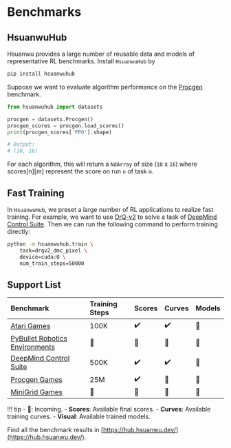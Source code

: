 # Benchmarks

## HsuanwuHub
Hsuanwu provides a large number of reusable data and models of representative RL benchmarks. Install `HsuanwuHub` by 
``` sh
pip install hsuanwuhub
```
Suppose we want to evaluate algorithm performance on the [Procgen](https://github.com/openai/procgen) benchmark.
``` py title="example.py"
from hsuanwuhub import datasets

procgen = datasets.Procgen()
procgen_scores = procgen.load_scores()
print(procgen_scores['PPO'].shape)

# Output:
# (10, 16)
```
For each algorithm, this will return a `NdArray` of size (`10` x `16`) where scores[n][m] represent the score on run `n` of task `m`.

## Fast Training
In `HsuanwuHub`, we preset a large number of RL applications to realize fast training. For example, 
we want to use [DrQ-v2](https://openreview.net/forum?id=_SJ-_yyes8) to solve a task of [DeepMind Control Suite](https://github.com/deepmind/dm_control). Then we can run the following command to perform training directly:
``` sh
python -m hsuanwuhub.train \
    task=drqv2_dmc_pixel \
    device=cuda:0 \
    num_train_steps=50000
```

## Support List
|Benchmark|Training Steps|Scores|Curves|Models|
|:-|:-|:-|:-|:-|
|[Atari Games](https://www.jair.org/index.php/jair/article/download/10819/25823)|100K|✔️|✔️|🐌|
|[PyBullet Robotics Environments](https://docs.google.com/document/d/10sXEhzFRSnvFcl3XxNGhnD4N2SedqwdAvK3dsihxVUA)|🐌|🐌|🐌|🐌|
|[DeepMind Control Suite](https://arxiv.org/pdf/1801.00690)|500K|✔️|✔️|🐌|
|[Procgen Games](http://proceedings.mlr.press/v119/cobbe20a/cobbe20a.pdf)|25M|✔️|🐌|🐌|
|[MiniGrid Games](https://github.com/Farama-Foundation/Minigrid)|🐌|🐌|🐌|🐌|

!!! tip
    - **🐌**: Incoming.
    - **Scores**: Available final scores.
    - **Curves**: Available training curves.
    - **Visual**: Available trained models.

Find all the benchmark results in [https://hub.hsuanwu.dev/](https://hub.hsuanwu.dev/).
